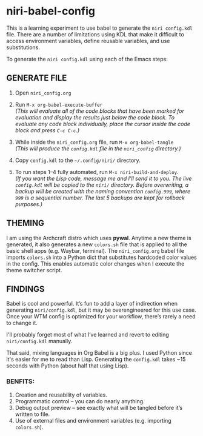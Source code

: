 # niri-babel-config

This is a learning experiment to use babel to generate the `niri config.kdl` file. There are a number of limitations using KDL that make it difficult to access environment variables, define reusable variables, and use substitutions.

To generate the `niri config.kdl` using each of the Emacs steps:

## GENERATE FILE

1. Open `niri_config.org`

2. Run `M-x org-babel-execute-buffer`  
   *(This will evaluate all of the code blocks that have been marked for evaluation and display the results just below the code block. To evaluate any code block individually, place the cursor inside the code block and press `C-c C-c`.)*

3. While inside the `niri_config.org` file, run `M-x org-babel-tangle`  
   *(This will produce the `config.kdl` file in the `niri_config` directory.)*

4. Copy `config.kdl` to the `~/.config/niri/` directory.

5. To run steps 1–4 fully automated, run `M-x niri-build-and-deploy`.  
   *(If you want the Lisp code, message me and I’ll send it to you. The live `config.kdl` will be copied to the `niri/` directory. Before overwriting, a backup will be created with the naming convention `config.999`, where `999` is a sequential number. The last 5 backups are kept for rollback purposes.)*

## THEMING

I am using the Archcraft distro which uses **pywal**. Anytime a new theme is generated, it also generates a new `colors.sh` file that is applied to all the basic shell apps (e.g. Waybar, terminal). The `niri_config.org` babel file imports `colors.sh` into a Python dict that substitutes hardcoded color values in the config. This enables automatic color changes when I execute the theme switcher script.

## FINDINGS

Babel is cool and powerful. It’s fun to add a layer of indirection when generating `niri/config.kdl`, but it may be overengineered for this use case. Once your WTM config is optimized for your workflow, there’s rarely a need to change it.

I'll probably forget most of what I’ve learned and revert to editing `niri/config.kdl` manually.

That said, mixing languages in Org Babel is a big plus. I used Python since it's easier for me to read than Lisp. Generating the `config.kdl` takes ~15 seconds with Python (about half that using Lisp).

### BENFITS:

1. Creation and reusability of variables.
2. Programmatic control – you can do nearly anything.
3. Debug output preview – see exactly what will be tangled before it’s written to file.
4. Use of external files and environment variables (e.g. importing `colors.sh`).
